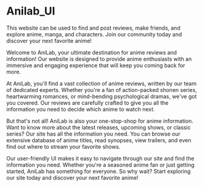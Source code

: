 # Anilab_UI
This website can be used to find and post reviews, make friends, and explore anime, manga, and characters. Join our community today and discover your next favorite anime!

Welcome to AniLab, your ultimate destination for anime reviews and information! Our website is designed to provide anime enthusiasts with an immersive and engaging experience that will keep you coming back for more.

At AniLab, you'll find a vast collection of anime reviews, written by our team of dedicated experts. Whether you're a fan of action-packed shonen series, heartwarming romances, or mind-bending psychological dramas, we've got you covered. Our reviews are carefully crafted to give you all the information you need to decide which anime to watch next.

But that's not all! AniLab is also your one-stop-shop for anime information. Want to know more about the latest releases, upcoming shows, or classic series? Our site has all the information you need. You can browse our extensive database of anime titles, read synopses, view trailers, and even find out where to stream your favorite shows.

Our user-friendly UI makes it easy to navigate through our site and find the information you need. Whether you're a seasoned anime fan or just getting started, AniLab has something for everyone. So why wait? Start exploring our site today and discover your next favorite anime!
